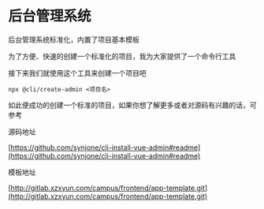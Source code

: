 # 后台管理系统

后台管理系统标准化，内置了项目基本模板

为了方便、快速的创建一个标准化的项目，我为大家提供了一个命令行工具

接下来我们就使用这个工具来创建一个项目吧

```shell
npx @cli/create-admin <项目名>
```

如此便成功的创建一个标准的项目，如果你想了解更多或者对源码有兴趣的话，可参考

源码地址

[https://github.com/synjone/cli-install-vue-admin#readme](https://github.com/synjone/cli-install-vue-admin#readme)

模板地址

[http://gitlab.xzxyun.com/campus/frontend/app-template.git](http://gitlab.xzxyun.com/campus/frontend/app-template.git)



